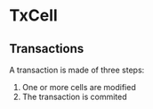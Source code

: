 # TxCell

## Transactions
A transaction is made of three steps:
1. One or more cells are modified
2. The transaction is commited


